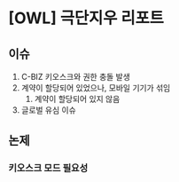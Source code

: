 # [OWL] 극단지우 리포트
## 이슈
1. C-BIZ 키오스크와 권한 충돌 발생
2. 계약이 할당되어 있었으나, 모바일 기기가 섞임
	1. 계약이 할당되어 있지 않음
3. 글로벌 유심 이슈
## 논제
### 키오스크 모드 필요성



